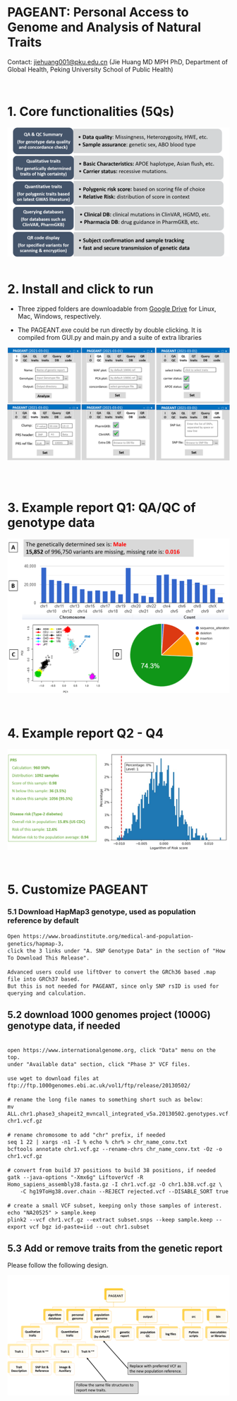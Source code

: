 
# PAGEANT: Personal Access to Genome and Analysis of Natural Traits

Contact: jiehuang001@pku.edu.cn (Jie Huang MD MPH PhD, Department of Global Health, Peking University School of Public Health)

<br />

# 1. Core functionalities (5Qs)

<img src="./pictures/figure1.png" width = "1050" height = "" alt="figure1" align=center />

<br />
<br />

# 2. Install and click to run

* Three zipped folders are downloadable from [Google Drive](https://drive.google.com/drive/folders/1utGpJNofmjqoV6TG8F9FqMv9iD-CKhwi?usp=sharing) for Linux, Mac, Windows, respectively. 

* The PAGEANT.exe could be run directly by double clicking. It is compiled from GUI.py and main.py and a suite of extra libraries

![Figure 2](./pictures/figure2NEW.png)

<br />
<br />

# 3. Example report Q1: QA/QC of genotype data

![Figure 4](./pictures/figure4.png)

<br />

# 4. Example report Q2 - Q4

![Figure 6](./pictures/figure6.png)

<br />

# 5. Customize PAGEANT

### 5.1 Download HapMap3 genotype, used as population reference by default

```
Open https://www.broadinstitute.org/medical-and-population-genetics/hapmap-3， 
click the 3 links under "A. SNP Genotype Data" in the section of "How To Download This Release".

Advanced users could use liftOver to convert the GRCh36 based .map file into GRCh37 based.
But this is not needed for PAGEANT, since only SNP rsID is used for querying and calculation.

```

## 5.2 download 1000 genomes project (1000G) genotype data, if needed

```

open https://www.internationalgenome.org, click "Data" menu on the top.
under "Available data" section, click "Phase 3" VCF files.

use wget to download files at ftp://ftp.1000genomes.ebi.ac.uk/vol1/ftp/release/20130502/

# rename the long file names to something short such as below:
mv ALL.chr1.phase3_shapeit2_mvncall_integrated_v5a.20130502.genotypes.vcf.gz chr1.vcf.gz

# rename chromosome to add "chr" prefix, if needed
seq 1 22 | xargs -n1 -I % echo % chr% > chr_name_conv.txt
bcftools annotate chr1.vcf.gz --rename-chrs chr_name_conv.txt -Oz -o chr1.vcf.gz

# convert from build 37 positions to build 38 positions, if needed
gatk --java-options "-Xmx6g" LiftoverVcf -R Homo_sapiens_assembly38.fasta.gz -I chr1.vcf.gz -O chr1.b38.vcf.gz \
	-C hg19ToHg38.over.chain --REJECT rejected.vcf --DISABLE_SORT true

# create a small VCF subset, keeping only those samples of interest.
echo "NA20525" > sample.keep
plink2 --vcf chr1.vcf.gz --extract subset.snps --keep sample.keep --export vcf bgz id-paste=iid --out chr1.subset

```

## 5.3 Add or remove traits from the genetic report

Please follow the following design.

![Figure 3](./pictures/figure3b.png)
